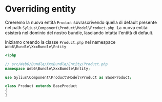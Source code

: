 Overriding entity
====
Creeremo la nuova entità `Product` sovrascrivendo quella di default presente nel path `Sylius\Component\Product\Model\Product.php`. La nuova entità esisterà nel dominio del nostro bundle, lasciando intatta l'entità di default.

Iniziamo creando la classe `Product.php` nel namespace `Web6\Bundle\XxxBundle\Entity`

```php
<?php

// src/Web6/Bundle/XxxBundle/Entity/Product.php
namespace Web6\Bundle\XxxBundle\Entity;

use Sylius\Component\Product\Model\Product as BaseProduct;

class Product extends BaseProduct
{
}
```

